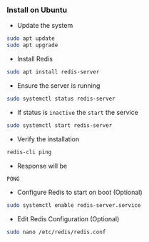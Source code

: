 ### Install on Ubuntu
- Update the system
```bash
sudo apt update
sudo apt upgrade
```
- Install Redis
```bash
sudo apt install redis-server
```
- Ensure the server is running
```bash
sudo systemctl status redis-server
```
- If status is `inactive` the `start` the service
```bash
sudo systemctl start redis-server
```
- Verify the installation
```bash
redis-cli ping
```
- Response will be
```bash
PONG
```
- Configure Redis to start on boot (Optional)
```bash
sudo systemctl enable redis-server.service
```
- Edit Redis Configuration (Optional)
```bash
sudo nano /etc/redis/redis.conf
```
